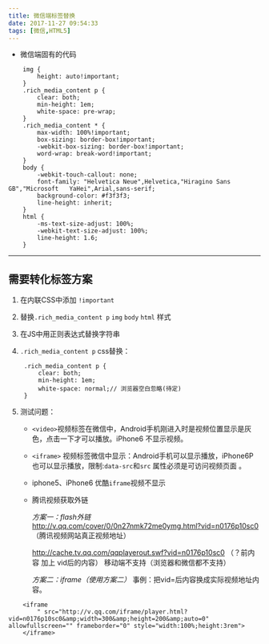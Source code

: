 ```yaml
---
title: 微信端标签替换
date: 2017-11-27 09:54:33
tags: [微信,HTML5]
---
```

- 微信端固有的代码  
<!-- more -->

```
    img {
        height: auto!important;
    }      
    .rich_media_content p {
        clear: both;
        min-height: 1em;
        white-space: pre-wrap;
    }   
    .rich_media_content * {
        max-width: 100%!important;
        box-sizing: border-box!important;
        -webkit-box-sizing: border-box!important;
        word-wrap: break-word!important;
    }   
    body {
        -webkit-touch-callout: none;
        font-family: "Helvetica Neue",Helvetica,"Hiragino Sans GB","Microsoft   YaHei",Arial,sans-serif;
        background-color: #f3f3f3;
        line-height: inherit;
    }   
    html {
        -ms-text-size-adjust: 100%;
        -webkit-text-size-adjust: 100%;
        line-height: 1.6;
    }   
```

****
## 需要转化标签方案
1. 在内联CSS中添加 `!important`
2. 替换`.rich_media_content p` `img` `body` `html` 样式
3. 在JS中用正则表达式替换字符串
4. `.rich_media_content p` css替换：
   
        .rich_media_content p {
            clear: both;
            min-height: 1em;
            white-space: normal;// 浏览器空白忽略(待定)
        }  
    
5. 测试问题：
    - `<video>`视频标签在微信中，Android手机刚进入时是视频位置显示是灰色，点击一下才可以播放。iPhone6 不显示视频。
    - `<iframe>` 视频标签微信中显示：Android手机可以显示播放，iPhone6P 也可以显示播放，限制:`data-src`和`src` 属性必须是可访问视频页面 。
    - iphone5、iPhone6 优酷`iframe`视频不显示 
    - 腾讯视频获取外链
    
        *方案一：flash外链*
        http://v.qq.com/cover/0/0n27nmk72me0ymg.html?vid=n0176p10sc0 （腾讯视频网站真正视频地址）

        http://cache.tv.qq.com/qqplayerout.swf?vid=n0176p10sc0  （？前内容 加上 vid后的内容）  移动端不支持（浏览器和微信都不支持）
        
        *方案二：iframe（使用方案二）*
        事例：把vid=后内容换成实际视频地址内容。
```
    <iframe  
        " src="http://v.qq.com/iframe/player.html?vid=n0176p10sc0&amp;width=300&amp;height=200&amp;auto=0" allowfullscreen="" frameborder="0" style="width:100%;height:3rem">
    </iframe>
```
        


